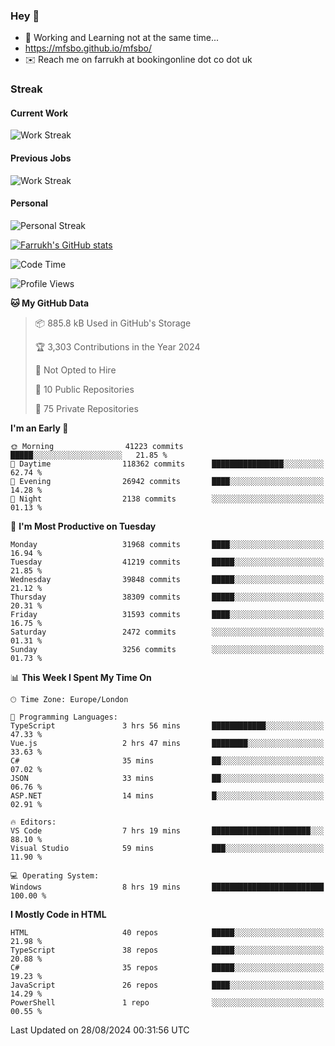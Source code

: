 ### Hey 👋

- 🏃 Working and Learning not at the same time...
- https://mfsbo.github.io/mfsbo/
- ✉️ Reach me on farrukh at bookingonline dot co dot uk

### Streak
#### Current Work
![Work Streak](https://streak-stats.demolab.com/?user=mfsbo)
#### Previous Jobs
![Work Streak](https://streak-stats.demolab.com/?user=farrukhcw)
#### Personal
![Personal Streak](https://streak-stats.demolab.com/?user=farrukhsubhani)

[![Farrukh's GitHub stats](https://github-readme-stats.vercel.app/api?username=mfsbo&hide=stars&count_private=true)](https://github.com/mfsbo/)

<!--START_SECTION:waka-->
![Code Time](http://img.shields.io/badge/Code%20Time-722%20hrs%2052%20mins-blue)

![Profile Views](http://img.shields.io/badge/Profile%20Views-0-blue)

**🐱 My GitHub Data** 

> 📦 885.8 kB Used in GitHub's Storage 
 > 
> 🏆 3,303 Contributions in the Year 2024
 > 
> 🚫 Not Opted to Hire
 > 
> 📜 10 Public Repositories 
 > 
> 🔑 75 Private Repositories 
 > 
**I'm an Early 🐤** 

```text
🌞 Morning                41223 commits       █████░░░░░░░░░░░░░░░░░░░░   21.85 % 
🌆 Daytime                118362 commits      ████████████████░░░░░░░░░   62.74 % 
🌃 Evening                26942 commits       ████░░░░░░░░░░░░░░░░░░░░░   14.28 % 
🌙 Night                  2138 commits        ░░░░░░░░░░░░░░░░░░░░░░░░░   01.13 % 
```
📅 **I'm Most Productive on Tuesday** 

```text
Monday                   31968 commits       ████░░░░░░░░░░░░░░░░░░░░░   16.94 % 
Tuesday                  41219 commits       █████░░░░░░░░░░░░░░░░░░░░   21.85 % 
Wednesday                39848 commits       █████░░░░░░░░░░░░░░░░░░░░   21.12 % 
Thursday                 38309 commits       █████░░░░░░░░░░░░░░░░░░░░   20.31 % 
Friday                   31593 commits       ████░░░░░░░░░░░░░░░░░░░░░   16.75 % 
Saturday                 2472 commits        ░░░░░░░░░░░░░░░░░░░░░░░░░   01.31 % 
Sunday                   3256 commits        ░░░░░░░░░░░░░░░░░░░░░░░░░   01.73 % 
```


📊 **This Week I Spent My Time On** 

```text
🕑︎ Time Zone: Europe/London

💬 Programming Languages: 
TypeScript               3 hrs 56 mins       ████████████░░░░░░░░░░░░░   47.33 % 
Vue.js                   2 hrs 47 mins       ████████░░░░░░░░░░░░░░░░░   33.63 % 
C#                       35 mins             ██░░░░░░░░░░░░░░░░░░░░░░░   07.02 % 
JSON                     33 mins             ██░░░░░░░░░░░░░░░░░░░░░░░   06.76 % 
ASP.NET                  14 mins             █░░░░░░░░░░░░░░░░░░░░░░░░   02.91 % 

🔥 Editors: 
VS Code                  7 hrs 19 mins       ██████████████████████░░░   88.10 % 
Visual Studio            59 mins             ███░░░░░░░░░░░░░░░░░░░░░░   11.90 % 

💻 Operating System: 
Windows                  8 hrs 19 mins       █████████████████████████   100.00 % 
```

**I Mostly Code in HTML** 

```text
HTML                     40 repos            █████░░░░░░░░░░░░░░░░░░░░   21.98 % 
TypeScript               38 repos            █████░░░░░░░░░░░░░░░░░░░░   20.88 % 
C#                       35 repos            █████░░░░░░░░░░░░░░░░░░░░   19.23 % 
JavaScript               26 repos            ████░░░░░░░░░░░░░░░░░░░░░   14.29 % 
PowerShell               1 repo              ░░░░░░░░░░░░░░░░░░░░░░░░░   00.55 % 
```




 Last Updated on 28/08/2024 00:31:56 UTC
<!--END_SECTION:waka-->
<!--
**mfsbo/mfsbo** is a ✨ _special_ ✨ repository because its `README.md` (this file) appears on your GitHub profile.

Here are some ideas to get you started:

- 🔭 I’m currently working on ...
- 🌱 I’m currently learning ...
- 👯 I’m looking to collaborate on ...
- 🤔 I’m looking for help with ...
- 💬 Ask me about ...
- 📫 How to reach me: ...
- 😄 Pronouns: ...
- ⚡ Fun fact: ...
-->
